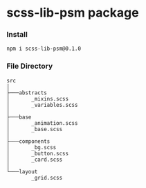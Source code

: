 # scss-lib-psm package

### Install

```
npm i scss-lib-psm@0.1.0
```

### File Directory

```
src
│
├───abstracts
│       _mixins.scss
│       _variables.scss
│
├───base
│       _animation.scss
│       _base.scss
│
├───components
│       _bg.scss
│       _button.scss
│       _card.scss
│
└───layout
        _grid.scss
```
